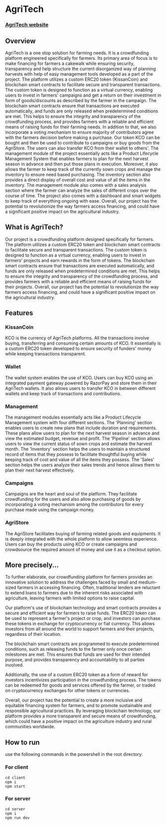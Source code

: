 <h1>AgriTech</h1><h3><a href='https://34.131.60.175/' target="_blank">AgriTech website</a></h3>
 
<h2>Overview</h2>
AgriTech is a one stop solution for farming needs. It is a crowdfunding platform engineered specifically for farmers. Its primary area of focus is to make financing for farmers a cakewalk while ensuring security, transparency and help structure the current disorganized way of planning harvests with help of easy management tools developed as a part of the project. The platform utilizes a custom ERC20 token (KissanCoin) and blockchain smart contracts to facilitate secure and transparent transactions. The custom token is designed to function as a virtual currency, enabling users to invest in farmers' campaigns and get a return on their investment in form of goods/discounts as described by the farmer in the campaign. The blockchain smart contracts ensure that transactions are executed automatically, and funds are only released when predetermined conditions are met. This helps to ensure the integrity and transparency of the crowdfunding process, and provides farmers with a reliable and efficient means of raising funds for their farming needs. In addition to that, we also incorporate a voting mechanism to ensure majority of contributors agree with the farmers decision before making a purchase. Our token KCO can be bought and then be used to contribute to campaigns or buy goods from the AgriStore. The users can also transfer KCO from their wallet to others'. The management module of the project essentially acts like a Product Lifecycle Management System that enables farmers to plan for the next harvest season in advance and then put those plans in execution. Moreover, it also allows the farmer to keep track of the currently sown crops and manage the inventory to ensure need based purchasing. The inventory section also provides a direct display of overall cost and value of all the items in the inventory. The management module also comes with a sales analysis section where the farmer can analyze the sales of different crops over the course of time. The project also comes with a dashboard and smart widgets to keep track of everything ongoing with ease. Overall, our project has the potential to revolutionize the way farmers access financing, and could have a significant positive impact on the agricultural industry.<br>
<h2>What is AgriTech?</h2>
Our project is a crowdfunding platform designed specifically for farmers. The platform utilizes a custom ERC20 token and blockchain smart contracts to facilitate secure and transparent transactions. The custom token is designed to function as a virtual currency, enabling users to invest in farmers' projects and earn rewards in the form of tokens. The blockchain smart contracts ensure that transactions are executed automatically, and funds are only released when predetermined conditions are met. This helps to ensure the integrity and transparency of the crowdfunding process, and provides farmers with a reliable and efficient means of raising funds for their projects. Overall, our project has the potential to revolutionize the way farmers access financing, and could have a significant positive impact on the agricultural industry.<br>

<h2>Features</h2>
<h3>KissanCoin</h3>
KCO is the currency of AgriTech platforms. All the transactions involve buying, transferring and consuming certain amounts of KCO. It essentially is a custom ERC20 token developed to ensure security of funders' money while keeping transactions transparent.

<h3>Wallet</h3>
The wallet system enables the use of KCO. Users can buy KCO using an integrated payment gateway powered by RazorPay and store them in their AgriTech wallets. It also allows users to transfer KCO in between different wallets and keep track of transactions and contributions.

<h3>Management</h3>
The management modules essentially acts like a Product Lifecycle Management system with four different sections.
The 'Planning' section enables users to create new plans that include duration and requirements. These plans allow users to plan for the next harvest season in advance and view the estimated budget, revenue and profit. 
The 'Pipeline' section allows users to view the current status of sown crops and estimate the harvest month.
The 'Inventory' section helps the users to maintain a structured record of items that they possess to facilitate thoughtful buying while keeping track of cost and value of all the items they possess.
The 'Sales' section helps the users analyze their sales trends and hence allows them to plan their next harvest effectively.

<h3>Campaigns</h3>
Campaigns are the heart and soul of the platform. They facilitate crowdfunding for the users and also allow purchasing of goods by incorporating a voting mechanism among the contributors for every purchase made using the campaign money.

<h3>AgriStore</h3>
The AgriStore facilitates buying of farming related goods and equipments. It is deeply integrated with the whole platform to allow seemless experience. Users can buy the products using KCO or create campaigns and crowdsource the required amount of money and use it as a checkout option. 

<h2>More precisely...</h2>
To further elaborate, our crowdfunding platform for farmers provides an innovative solution to address the challenges faced by small and medium-sized farmers in accessing financing. Often, traditional lenders are reluctant to extend loans to farmers due to the inherent risks associated with agriculture, leaving farmers with limited options to raise capital.

Our platform's use of blockchain technology and smart contracts provides a secure and efficient way for farmers to raise funds. The ERC20 token can be used to represent a farmer's project or crop, and investors can purchase these tokens in exchange for cryptocurrency or fiat currency. This allows investors from all around the world to support farmers and their projects, regardless of their location.

The blockchain smart contracts are programmed to execute predetermined conditions, such as releasing funds to the farmer only once certain milestones are met. This ensures that funds are used for their intended purpose, and provides transparency and accountability to all parties involved.

Additionally, the use of a custom ERC20 token as a form of reward for investors incentivizes participation in the crowdfunding process. The tokens can be redeemed for goods and services offered by the farmer, or traded on cryptocurrency exchanges for other tokens or currencies.

Overall, our project has the potential to create a more inclusive and equitable financing system for farmers, and to promote sustainable and responsible agricultural practices. By leveraging blockchain technology, our platform provides a more transparent and secure means of crowdfunding, which could have a positive impact on the agriculture industry and rural communities worldwide.

<h2>How to run</h2>

use the following commands in the powershell in the root directory:
<h3>For client</h3>
<code>cd client</code><br>
<code>npm i</code><br>
<code>npm start</code><br>
<h3>For server</h3>
<code>cd server</code><br>
<code>npm i</code><br>
<code>npm run dev</code><br>
